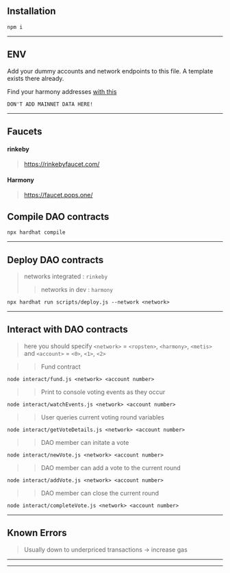 ## Installation

```
npm i
```

------------

## ENV

Add your dummy accounts and network endpoints to this file. A template exists there already.

Find your harmony addresses [with this](https://docs.harmony.one/home/network/wallets/browser-extensions-wallets/metamask-wallet/sending-and-receiving)

`DON'T ADD MAINNET DATA HERE!`

------------

## Faucets

#### rinkeby 
> https://rinkebyfaucet.com/

#### Harmony

> https://faucet.pops.one/

## Compile DAO contracts

```
npx hardhat compile
```

------------

## Deploy DAO contracts 

> networks integrated : `rinkeby`
> > networks in dev : `harmony`

```
npx hardhat run scripts/deploy.js --network <network>
```

------------

## Interact with DAO contracts

> here you should specify `<network>` = `<ropsten>`, `<harmony>`, `<metis>`  and `<account>` = `<0>`, `<1>`, `<2>`
 
>> Fund contract
```
node interact/fund.js <network> <account number>
```

>> Print to console voting events as they occur
```
node interact/watchEvents.js <network> <account number>
```

>> User queries current voting round variables
```
node interact/getVoteDetails.js <network> <account number>
```

>> DAO member can initate a vote
```
node interact/newVote.js <network> <account number>
```
>> DAO member can add a vote to the current round
```
node interact/addVote.js <network> <account number>
```

>> DAO member can close the current round
```
node interact/completeVote.js <network> <account number>
```

------------

## Known Errors

> Usually down to underpriced transactions -> increase gas

------------
------------
